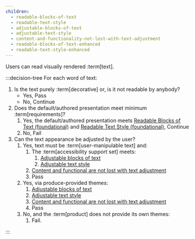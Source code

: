 ```yaml
---
children:
  - readable-blocks-of-text
  - readable-text-style
  - adjustable-blocks-of-text
  - adjustable-text-style
  - content-and-functionality-not-lost-with-text-adjustment
  - readable-blocks-of-text-enhanced
  - readable-text-style-enhanced
---
```


Users can read visually rendered :term[text].

:::decision-tree
For each word of text:
1. Is the text purely :term[decorative] or, is it not readable by anybody?
   - Yes, Pass
   - No, Continue
2. Does the default/authored presentation meet minimum :term[requirements]?
    1. Yes, the default/authored presentation meets <a href="#readable-blocks-of-text">Readable Blocks of Text (foundational)</a> and <a href="#readable-text-style">Readable Text Style (foundational)</a>, Continue
    2. No, Fail
3. Can the text appearance be adjusted by the user?
    1. Yes, text must be :term[user-manipulable text] and:
        1. The :term[accessibility support set] meets:
            1. <a href="#adjustable-blocks-of-text">Adjustable blocks of text</a>
            2. <a href="#adjustable-text-style">Adjustable text style</a>
        2. <a href="#content-and-functionality-not-lost-with-text-adjustment">Content and functional are not lost with text adjustment</a>
        3. Pass
    2. Yes, via produce-provided themes:
        1. <a href="#adjustable-blocks-of-text">Adjustable blocks of text</a>
        2. <a href="#adjustable-text-style">Adjustable text style</a>
        3. <a href="#content-and-functionality-not-lost-with-text-adjustment">Content and functional are not lost with text adjustment</a>
        4. Pass
    3. No, and the :term[product] does not provide its own themes:
        1. Fail.

:::